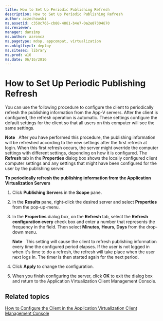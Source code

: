 ```yaml
---
title: How to Set Up Periodic Publishing Refresh
description: How to Set Up Periodic Publishing Refresh
author: aczechowski
ms.assetid: c358c765-cb88-4881-b4e7-0a2e87304870
ms.reviewer: 
manager: dansimp
ms.author: aaroncz
ms.pagetype: mdop, appcompat, virtualization
ms.mktglfcycl: deploy
ms.sitesec: library
ms.prod: w10
ms.date: 06/16/2016
---
```



# How to Set Up Periodic Publishing Refresh


You can use the following procedure to configure the client to periodically refresh the publishing information from the App-V servers. After the client is configured, the refresh operation is automatic. These settings configure the default settings for the client so that all users on this computer will see the same settings.

**Note**  
After you have performed this procedure, the publishing information will be refreshed according to the new settings after the first refresh at login. When this first refresh occurs, the server might override the computer settings with different settings, depending on how it is configured. The **Refresh** tab in the **Properties** dialog box shows the locally configured client computer settings and any settings that might have been configured for the user by the publishing server.

 

**To periodically refresh the publishing information from the Application Virtualization Servers**

1.  Click **Publishing Servers** in the **Scope** pane.

2.  In the **Results** pane, right-click the desired server and select **Properties** from the pop-up-menu.

3.  In the **Properties** dialog box, on the **Refresh** tab, select the **Refresh configuration every** check box and enter a number that represents the frequency in the field. Then select **Minutes**, **Hours**, **Days** from the drop-down menu.

    **Note**  
    This setting will cause the client to refresh publishing information every time the configured period elapses. If the user is not logged in when it's time to do a refresh, the refresh will take place when the user next logs in. The timer is then started again for the next period.

     

4.  Click **Apply** to change the configuration.

5.  When you finish configuring the server, click **OK** to exit the dialog box and return to the Application Virtualization Client Management Console.

## Related topics


[How to Configure the Client in the Application Virtualization Client Management Console](how-to-configure-the-client-in-the-application-virtualization-client-management-console.md)

 

 





